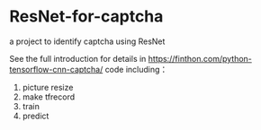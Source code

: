 # ResNet-for-captcha
a project to identify captcha using ResNet

See the full introduction for details in https://finthon.com/python-tensorflow-cnn-captcha/
code including：
1. picture resize
2. make tfrecord
3. train
4. predict
